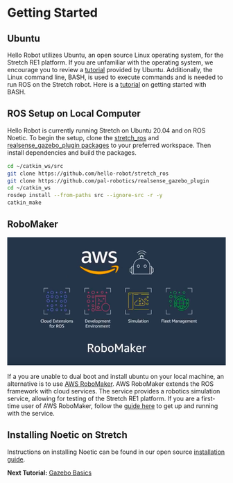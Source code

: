 # Getting Started

## Ubuntu

Hello Robot utilizes Ubuntu, an open source Linux operating system, for the Stretch RE1 platform. If you are unfamiliar with the operating system, we encourage you to review a [tutorial](https://ubuntu.com/tutorials/command-line-for-beginners#1-overview) provided by Ubuntu. Additionally, the Linux command line, BASH, is used to execute commands and is needed to run ROS on the Stretch robot. Here is a [tutorial](https://ryanstutorials.net/linuxtutorial/) on getting started with BASH.

## ROS Setup on Local Computer

Hello Robot is currently running Stretch on Ubuntu 20.04 and on ROS Noetic.  To begin the setup, clone the [stretch_ros](https://github.com/hello-robot/stretch_ros.git) and [realsense_gazebo_plugin packages]( https://github.com/pal-robotics/realsense_gazebo_plugin) to your preferred workspace. Then install dependencies and build the packages.
```bash
cd ~/catkin_ws/src
git clone https://github.com/hello-robot/stretch_ros
git clone https://github.com/pal-robotics/realsense_gazebo_plugin
cd ~/catkin_ws
rosdep install --from-paths src --ignore-src -r -y
catkin_make
```

## RoboMaker

![image](images/aws-robomaker.png)


If a you are unable to dual boot and install ubuntu on your local machine, an alternative is to use [AWS RoboMaker](https://aws.amazon.com/robomaker/). AWS RoboMaker extends the ROS framework with cloud services. The service provides a robotics simulation service, allowing for testing of the Stretch RE1 platform. If you are a first-time user of AWS RoboMaker, follow the [guide here](https://docs.aws.amazon.com/robomaker/latest/dg/what-is-robomaker.html) to get up and running with the service.


## Installing Noetic on Stretch
Instructions on installing Noetic can be found in our open source [installation guide](https://github.com/hello-robot/stretch_ros/blob/dev/noetic/install_noetic.md).

**Next Tutorial:** [Gazebo Basics](gazebo_basics.md)
